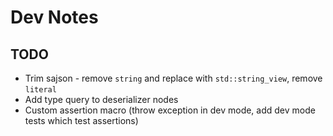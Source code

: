 # Dev Notes

## TODO

* Trim sajson - remove `string` and replace with `std::string_view`, remove `literal`
* Add type query to deserializer nodes
* Custom assertion macro (throw exception in dev mode, add dev mode tests which test assertions)
